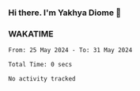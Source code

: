 ### Hi there. I'm Yakhya Diome 👋

### WAKATIME
<!--START_SECTION:waka-->

```txt
From: 25 May 2024 - To: 31 May 2024

Total Time: 0 secs

No activity tracked
```

<!--END_SECTION:waka-->
